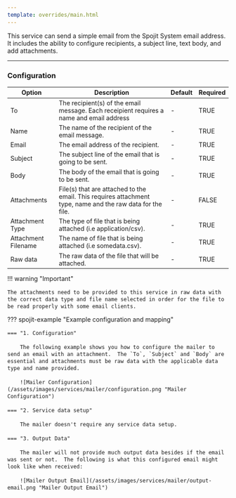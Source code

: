 ```yaml
---
template: overrides/main.html
---
```

This service can send a simple email from the Spojit System email address.  It includes the ability to configure recipients, a subject line, text body, and add attachments.
___
### Configuration

| Option | Description | Default | Required |
| ----------- | ----------- | ----------- | ----------- |
| To | The recipient(s) of the email message.  Each receipient requires a name and email address | - | TRUE |
| Name | The name of the recipient of the email message. | - | TRUE |
| Email | The email address of the recipient. | - | TRUE |
| Subject | The subject line of the email that is going to be sent. | - | TRUE |
| Body | The body of the email that is going to be sent. | - | TRUE |
| Attachments | File(s) that are attached to the email.  This requires attachment type, name and the raw data for the file. | - | FALSE |
| Attachment Type | The type of file that is being attached (i.e application/csv). | - | TRUE |
| Attachment Filename | The name of file that is being attached (i.e somedata.csv). | - | TRUE |
| Raw data | The raw data of the file that will be attached. | - | TRUE |

!!! warning "Important"

    The attachments need to be provided to this service in raw data with the correct data type and file name selected in order for the file to be read properly with some email clients.

??? spojit-example "Example configuration and mapping"

    === "1. Configuration"

        The following example shows you how to configure the mailer to send an email with an attachment.  The `To`, `Subject` and `Body` are essential and attachments must be raw data with the applicable data type and name provided.

        ![Mailer Configuration](/assets/images/services/mailer/configuration.png "Mailer Configuration")

    === "2. Service data setup"

        The mailer doesn't require any service data setup.
    
    === "3. Output Data"

        The mailer will not provide much output data besides if the email was sent or not.  The following is what this configured email might look like when received:

        ![Mailer Output Email](/assets/images/services/mailer/output-email.png "Mailer Output Email")


